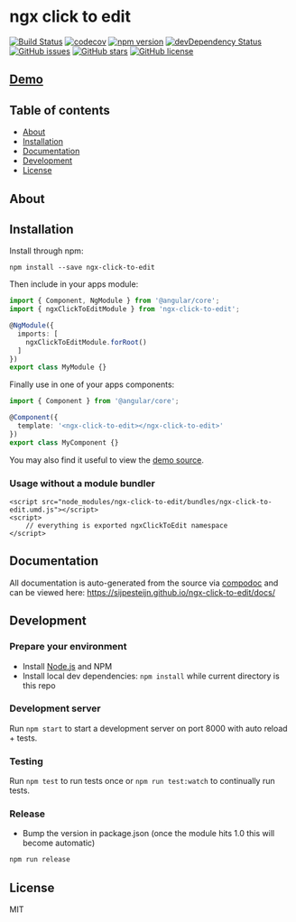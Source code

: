 # ngx click to edit
[![Build Status](https://travis-ci.org/sijpesteijn/ngx-click-to-edit.svg?branch=master)](https://travis-ci.org/sijpesteijn/ngx-click-to-edit)
[![codecov](https://codecov.io/gh/sijpesteijn/ngx-click-to-edit/branch/master/graph/badge.svg)](https://codecov.io/gh/sijpesteijn/ngx-click-to-edit)
[![npm version](https://badge.fury.io/js/ngx-click-to-edit.svg)](http://badge.fury.io/js/ngx-click-to-edit)
[![devDependency Status](https://david-dm.org/sijpesteijn/ngx-click-to-edit/dev-status.svg)](https://david-dm.org/sijpesteijn/ngx-click-to-edit?type=dev)
[![GitHub issues](https://img.shields.io/github/issues/sijpesteijn/ngx-click-to-edit.svg)](https://github.com/sijpesteijn/ngx-click-to-edit/issues)
[![GitHub stars](https://img.shields.io/github/stars/sijpesteijn/ngx-click-to-edit.svg)](https://github.com/sijpesteijn/ngx-click-to-edit/stargazers)
[![GitHub license](https://img.shields.io/badge/license-MIT-blue.svg)](https://raw.githubusercontent.com/sijpesteijn/ngx-click-to-edit/master/LICENSE)

## [Demo](https://sijpesteijn.github.io/ngx-click-to-edit/standalone_demo)

## Table of contents

- [About](#about)
- [Installation](#installation)
- [Documentation](#documentation)
- [Development](#development)
- [License](#license)

## About



## Installation

Install through npm:
```
npm install --save ngx-click-to-edit
```

Then include in your apps module:

```typescript
import { Component, NgModule } from '@angular/core';
import { ngxClickToEditModule } from 'ngx-click-to-edit';

@NgModule({
  imports: [
    ngxClickToEditModule.forRoot()
  ]
})
export class MyModule {}
```

Finally use in one of your apps components:
```typescript
import { Component } from '@angular/core';

@Component({
  template: '<ngx-click-to-edit></ngx-click-to-edit>'
})
export class MyComponent {}
```

You may also find it useful to view the [demo source](https://github.com/sijpesteijn/ngx-click-to-edit/blob/master/demo/demo.component.ts).

### Usage without a module bundler
```
<script src="node_modules/ngx-click-to-edit/bundles/ngx-click-to-edit.umd.js"></script>
<script>
    // everything is exported ngxClickToEdit namespace
</script>
```

## Documentation
All documentation is auto-generated from the source via [compodoc](https://compodoc.github.io/compodoc/) and can be viewed here:
https://sijpesteijn.github.io/ngx-click-to-edit/docs/

## Development

### Prepare your environment
* Install [Node.js](http://nodejs.org/) and NPM
* Install local dev dependencies: `npm install` while current directory is this repo

### Development server
Run `npm start` to start a development server on port 8000 with auto reload + tests.

### Testing
Run `npm test` to run tests once or `npm run test:watch` to continually run tests.

### Release
* Bump the version in package.json (once the module hits 1.0 this will become automatic)
```bash
npm run release
```

## License

MIT
